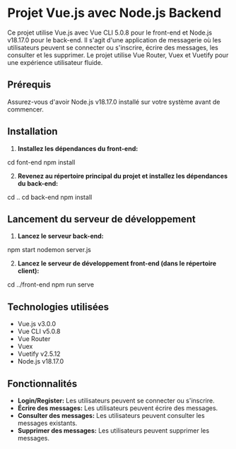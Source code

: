 # Projet Vue.js avec Node.js Backend

Ce projet utilise Vue.js avec Vue CLI 5.0.8 pour le front-end et Node.js v18.17.0 pour le back-end. Il s'agit d'une application de messagerie où les utilisateurs peuvent se connecter ou s'inscrire, écrire des messages, les consulter et les supprimer. Le projet utilise Vue Router, Vuex et Vuetify pour une expérience utilisateur fluide.

## Prérequis

Assurez-vous d'avoir Node.js v18.17.0 installé sur votre système avant de commencer.

## Installation

1. **Installez les dépendances du front-end:**

cd font-end
npm install

2. **Revenez au répertoire principal du projet et installez les dépendances du back-end:**

cd ..
cd back-end
npm install

## Lancement du serveur de développement

1. **Lancez le serveur back-end:**

npm start
nodemon server.js

2. **Lancez le serveur de développement front-end (dans le répertoire client):**

cd ../front-end
npm run serve

## Technologies utilisées

- Vue.js v3.0.0
- Vue CLI v5.0.8
- Vue Router
- Vuex
- Vuetify v2.5.12
- Node.js v18.17.0

## Fonctionnalités

- **Login/Register:** Les utilisateurs peuvent se connecter ou s'inscrire.
- **Écrire des messages:** Les utilisateurs peuvent écrire des messages.
- **Consulter des messages:** Les utilisateurs peuvent consulter les messages existants.
- **Supprimer des messages:** Les utilisateurs peuvent supprimer les messages.